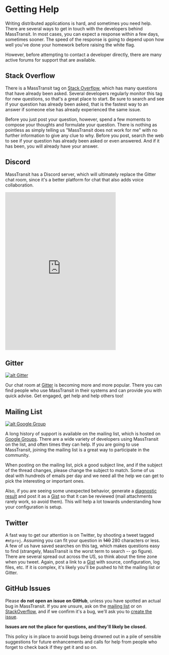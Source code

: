 # Getting Help

Writing distributed applications is hard, and sometimes you need help. There are several ways to get in touch with the developers behind MassTransit. In most cases, you can expect a response within a few days, sometimes sooner. The speed of the response is going to depend upon how well you've done your homework before raising the white flag.

However, before attempting to contact a developer directly, there are many active forums for support that are available.

## Stack Overflow

There is a MassTransit tag on [Stack Overflow][1], which has many questions that have already been asked. Several developers regularly monitor this tag for new questions, so that's a great place to start. Be sure to search and see if your question has already been asked, that is the fastest way to an answer if someone else has already experienced the same issue.

Before you just post your question, however, spend a few moments to compose your thoughts and formulate your question. There is nothing as pointless as simply telling us "MassTransit does not work for me" with no further information to give any clue to why. Before you post, search the web to see if your question has already been asked or even answered. And if it has been, you will already have your answer.

## Discord

MassTransit has a Discord server, which will ultimately replace the Gitter chat room, since it's a better platform for chat that also adds voice collaboration.

<iframe src="https://discordapp.com/widget?id=682238261753675864&theme=dark" width="350" height="500" allowtransparency="true" frameborder="0"></iframe>

## Gitter

[![alt Gitter](https://badges.gitter.im/Join%20Chat.svg "Gitter")][5]

Our chat room at [Gitter][5] is becoming more and more popular. There you can find people who use MassTransit in their systems and can provide you with quick advise. Get engaged, get help and help others too!

## Mailing List

[![alt Google Group](https://img.shields.io/badge/groups-join%20convo-lightgrey.svg "Google Group")][2] 

A long history of support is available on the mailing list, which is hosted on [Google Groups][2]. There are a wide variety of developers using MassTransit on the list, and often times they can help. If you are going to use MassTransit, joining the mailing list is a great way to participate in the community.

When posting on the mailing list, pick a good subject line, and if the subject of the thread changes, please change the subject to match. Some of us deal with hundreds of emails per day and we need all the help we can get to pick the interesting or important ones.

Also, if you are seeing some unexpected behavior, generate a [diagnostic result](/troubleshooting/show-config.md) and post it as a [Gist][4] so that it can be reviewed (mail attachments rarely work, so avoid them). This will help a lot towards understanding how your configuration is setup.

## Twitter

A fast way to get our attention is on Twitter, by shooting a tweet tagged `#mtproj`. Assuming you can fit your question in ~~140~~ 280 characters or less. A few of us have saved searches on this tag, which makes questions easy to find (strangely, MassTransit is the worst term to search -- go figure). There are several spread out across the US, so think about the time zone when you tweet. Again, post a link to a [Gist][4] with source, configuration, log files, etc. If it is complex, it's likely you'll be pushed to hit the mailing list or Gitter.

## GitHub Issues

Please **do not open an issue on GitHub**, unless you have spotted an actual bug in MassTransit. If you are unsure, ask on the [mailing list][2] or on [StackOverflow][1], and if we confirm it's a bug, we'll ask you to [create the issue][3]. 

**Issues are not the place for questions, and they'll likely be closed.**

This policy is in place to avoid bugs being drowned out in a pile of sensible suggestions for future enhancements and calls for help from people who forget to check back if they get it and so on.

[1]: http://stackoverflow.com/questions/tagged/masstransit
[2]: https://groups.google.com/forum/#!forum/masstransit-discuss
[3]: https://github.com/masstransit/masstransit/issues
[4]: https://gist.github.com/
[5]: https://gitter.im/MassTransit/MassTransit?utm_source=badge&utm_medium=badge&utm_campaign=pr-badge&utm_content=badge